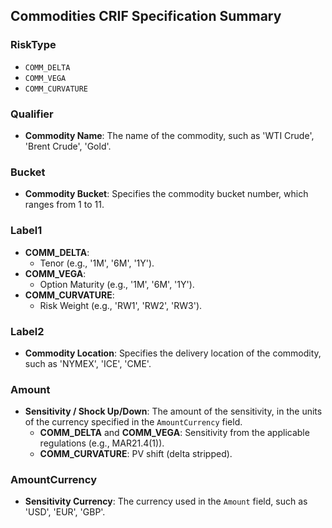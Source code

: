 ## Commodities CRIF Specification Summary

### RiskType
- `COMM_DELTA`
- `COMM_VEGA`
- `COMM_CURVATURE`

### Qualifier
- **Commodity Name**: The name of the commodity, such as 'WTI Crude', 'Brent Crude', 'Gold'.

### Bucket
- **Commodity Bucket**: Specifies the commodity bucket number, which ranges from 1 to 11.

### Label1
- **COMM_DELTA**:
  - Tenor (e.g., '1M', '6M', '1Y').
- **COMM_VEGA**:
  - Option Maturity (e.g., '1M', '6M', '1Y').
- **COMM_CURVATURE**:
  - Risk Weight (e.g., 'RW1', 'RW2', 'RW3').

### Label2
- **Commodity Location**: Specifies the delivery location of the commodity, such as 'NYMEX', 'ICE', 'CME'.

### Amount
- **Sensitivity / Shock Up/Down**: The amount of the sensitivity, in the units of the currency specified in the `AmountCurrency` field.
  - **COMM_DELTA** and **COMM_VEGA**: Sensitivity from the applicable regulations (e.g., MAR21.4(1)).
  - **COMM_CURVATURE**: PV shift (delta stripped).

### AmountCurrency
- **Sensitivity Currency**: The currency used in the `Amount` field, such as 'USD', 'EUR', 'GBP'.


